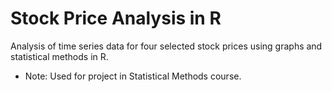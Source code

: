 # Stock Price Analysis in R
Analysis of time series data for four selected stock prices using graphs and statistical methods in R.
- Note: Used for project in Statistical Methods course.
